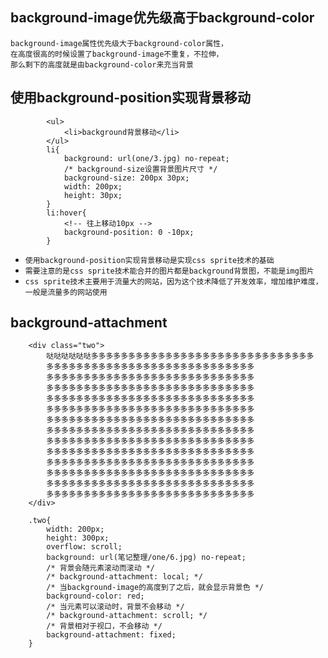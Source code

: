 ## background-image优先级高于background-color
```
background-image属性优先级大于background-color属性，
在高度很高的时候设置了background-image不重复，不拉伸，
那么剩下的高度就是由background-color来充当背景
```

## 使用background-position实现背景移动
```
		<ul>
			<li>background背景移动</li>
		</ul>
		li{
			background: url(one/3.jpg) no-repeat;
			/* background-size设置背景图片尺寸 */
			background-size: 200px 30px;
			width: 200px;
			height: 30px;
		}
		li:hover{
			<!-- 往上移动10px -->
			background-position: 0 -10px;
		}
```
* `使用background-position实现背景移动是实现css sprite技术的基础`
* `需要注意的是css sprite技术能合并的图片都是background背景图，不能是img图片`
* `css sprite技术主要用于流量大的网站，因为这个技术降低了开发效率，增加维护难度，一般是流量多的网站使用`

## background-attachment
```
	<div class="two">
		哒哒哒哒哒哒多多多多多多多多多多多多多多多多多多多多多多多多多多多多多多
		多多多多多多多多多多多多多多多多多多多多多多多多多多多多
		多多多多多多多多多多多多多多多多多多多多多多多多多多多多
		多多多多多多多多多多多多多多多多多多多多多多多多多多多多
		多多多多多多多多多多多多多多多多多多多多多多多多多多多多
		多多多多多多多多多多多多多多多多多多多多多多多多多多多多
		多多多多多多多多多多多多多多多多多多多多多多多多多多多多
		多多多多多多多多多多多多多多多多多多多多多多多多多多多多
		多多多多多多多多多多多多多多多多多多多多多多多多多多多多
		多多多多多多多多多多多多多多多多多多多多多多多多多多多多
		多多多多多多多多多多多多多多多多多多多多多多多多多多多多
		多多多多多多多多多多多多多多多多多多多多多多多多多多多多
		多多多多多多多多多多多多多多多多多多多多多多多多多多多多
		多多多多多多多多多多多多多多多多多多多多多多多多多多多多
	</div>
	
	.two{
		width: 200px;
		height: 300px;
		overflow: scroll;
		background: url(笔记整理/one/6.jpg) no-repeat;
		/* 背景会随元素滚动而滚动 */
		/* background-attachment: local; */
		/* 当background-image的高度到了之后，就会显示背景色 */
		background-color: red;
		/* 当元素可以滚动时，背景不会移动 */
		/* background-attachment: scroll; */
		/* 背景相对于视口，不会移动 */
		background-attachment: fixed;
	}
```